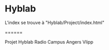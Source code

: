 Hyblab
======

L'index se trouve à "Hyblab/Project/index.html"

======

Projet Hyblab Radio Campus Angers Vlipp
